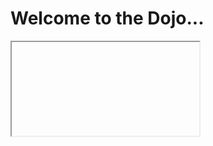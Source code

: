<!DOCTYPE html>
  <html>
    <head>
      <h1>Welcome to the Dojo...</h1>
  </head>
  <body>
    <iframe src="">
